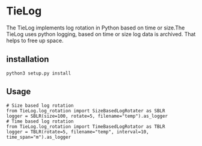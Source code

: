 # TieLog

The TieLog implements log rotation in Python based on time or size.The TieLog uses python logging, based on time or size log data is archived. That helps to free up space.	

## installation

```
python3 setup.py install
```

## Usage

```python3
# Size based log rotation
from TieLog.log_rotation import SizeBasedLogRotater as SBLR
logger = SBLR(size=100, rotate=5, filename="temp").as_logger
# Time based log rotation
from TieLog.log_rotation import TimeBasedLogRotator as TBLR
logger = TBLR(rotate=5, filename="temp", interval=10, time_span="m").as_logger

```
